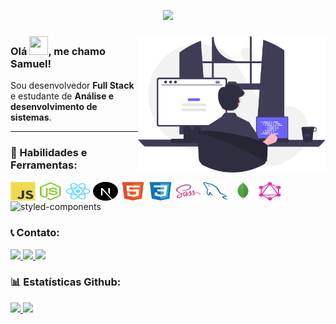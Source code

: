  <p align="center">
  <img src="https://readme-typing-svg.herokuapp.com/?lines=Seja+bem-vindo+ao+meu+perfil!&center=true&width=380&height=45">
</p>

<div> 
<img align="right" width="300" src="https://github.com/Samuelcs131/Samuelcs131/blob/main/undraw_programming_re_kg9v.svg" />

### Olá <img src="https://raw.githubusercontent.com/MartinHeinz/MartinHeinz/master/wave.gif" width="30px" height="30px" >, me chamo Samuel!
<p>Sou desenvolvedor <b>Full Stack</b> e estudante de <b>Análise e desenvolvimento de sistemas</b>.</p>

---
### 🚀 Habilidades e Ferramentas:

 
<img align="center" title="javascript" alt="Js" height="30" width="40" src="https://raw.githubusercontent.com/devicons/devicon/master/icons/javascript/javascript-original.svg">
 <img align="center" title="nodeJs" alt="nodeJs" height="30" width="40" src="https://raw.githubusercontent.com/devicons/devicon/master/icons/nodejs/nodejs-plain.svg">
  <img align="center" title="ReactJs" alt="reactjs" height="30" width="40" src="https://raw.githubusercontent.com/devicons/devicon/master/icons/react/react-original.svg">
 <img align="center"  title="Next.js" alt="next" height="30" width="40" src="https://raw.githubusercontent.com/devicons/devicon/master/icons/nextjs/nextjs-original.svg">
  <img align="center" title="HTML" alt="HTML" height="30" width="40" src="https://raw.githubusercontent.com/devicons/devicon/master/icons/html5/html5-original.svg">
  <img align="center" title="CSS" alt="CSS" height="30" width="40" src="https://raw.githubusercontent.com/devicons/devicon/master/icons/css3/css3-original.svg">
  <img align="center" title="Sass" alt="Sass" height="30" width="40" src="https://raw.githubusercontent.com/devicons/devicon/master/icons/sass/sass-original.svg">
  <img align="center" title="mySQL" alt="mySQL" height="30" width="40" src="https://raw.githubusercontent.com/devicons/devicon/master/icons/mysql/mysql-original.svg">
  <img align="center" title="mongoDB" alt="mongoDB" height="30" width="40" src="https://raw.githubusercontent.com/devicons/devicon/master/icons/mongodb/mongodb-original.svg">
  <img align="center" title="graphQL" alt="graphQL" height="30" width="40" src="https://raw.githubusercontent.com/devicons/devicon/master/icons/graphql/graphql-plain.svg">
 <img align="center" title="styled-components" alt="styled-components" height="40" width="40" src="https://styled-components.com/favicon.png">
  

### :telephone_receiver: Contato:
<p>
<a href="https://www.linkedin.com/in/samuelcs131/" alt="Linkedin" target="_blank">
 <img src="https://img.shields.io/badge/-Linkedin-1C1C1C?style=for-the-badge&logo=Linkedin&logoColor=00FFFF&link=https://www.linkedin.com/in/samuelcs131/"/>
</a>

<a href="https://samuelclaudino.vercel.app" alt="portfolio" target="_blank">
 <img src="https://img.shields.io/badge/-Portfolio-1C1C1C?style=for-the-badge&logo=Portfolio&logoColor=00FFFF&link=https://samuelclaudino.vercel.app"/>
</a>
 
<a href="mailto:samuelcs131@gmail.com" alt="email" target="_blank">
 <img src="https://img.shields.io/badge/-Email-1C1C1C?style=for-the-badge&logo=Email&logoColor=00FFFF&link=mailto:samuelcs131@gmail.com"/>
</a>
 
  

 ###  📊 Estatísticas Github:
 
 <div align="left">
  <a href="https://github.com/samuelcs131">
  <img height="165em" src="https://github-readme-stats.vercel.app/api?username=samuelcs131&show_icons=true&theme=github_dark&include_all_commits=true&count_private=true&locale=pt-br"/>
  <img height="165em" src="https://github-readme-stats.vercel.app/api/top-langs/?username=samuelcs131&layout=compact&langs_count=7&theme=github_dark&locale=pt-br"/>
</div>
